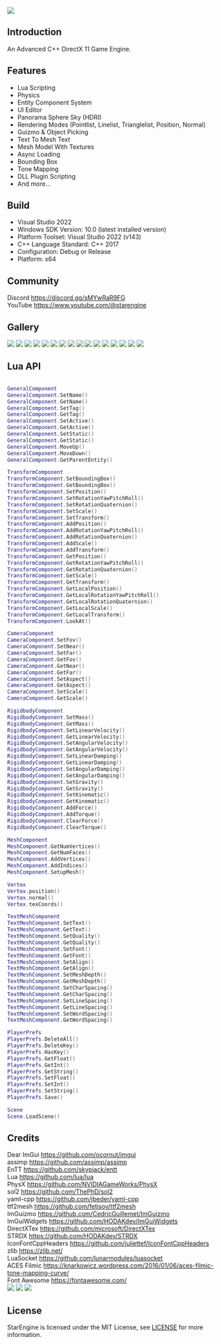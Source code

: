 ![](/images/banner_logo.png)
## Introduction
An Advanced C++ DirectX 11 Game Engine.
## Features
- Lua Scripting
- Physics
- Entity Component System
- UI Editor
- Panorama Sphere Sky (HDRI)
- Rendering Modes (Pointlist, Linelist, Trianglelist, Position, Normal)
- Guizmo & Object Picking
- Text To Mesh Text
- Mesh Model With Textures
- Async Loading
- Bounding Box
- Tone Mapping
- DLL Plugin Scripting
- And more...
## Build
- Visual Studio 2022
- Windows SDK Version: 10.0 (latest installed version)
- Platform Toolset: Visual Studio 2022 (v143)
- C++ Language Standard: C++ 2017
- Configuration: Debug or Release
- Platform: x64
## Community
Discord https://discord.gg/sMYwRaR9FG \
YouTube https://www.youtube.com/@starengine
## Gallery
![](/images/engine_1.png)
![](/images/engine_4.png)
![](/images/image_9_fix.png)
![](/images/engine_8.png)
![](/images/engine_2.png)
![](/images/engine_3.png)
![](/images/engine_5.png)
![](/images/engine_6.png)
![](/images/engine_7.png)
![](/images/1_scan.png)
![](/images/2_scan.png)
![](/images/3_scan.png)
![](/images/4_scan.png)
![](/images/5_scan.png)
![](/images/6_scan.png)
![](https://github.com/user-attachments/assets/1aae93da-721d-4045-9156-c581c54880bb)
## Lua API
```lua

GeneralComponent
GeneralComponent.SetName()
GeneralComponent.GetName()
GeneralComponent.SetTag()
GeneralComponent.GetTag()
GeneralComponent.SetActive()
GeneralComponent.GetActive()
GeneralComponent.SetStatic()
GeneralComponent.GetStatic()
GeneralComponent.MoveUp()
GeneralComponent.MoveDown()
GeneralComponent.GetParentEntity()

TransformComponent
TransformComponent.SetBoundingBox()
TransformComponent.GetBoundingBox()
TransformComponent.SetPosition()
TransformComponent.SetRotationYawPitchRoll()
TransformComponent.SetRotationQuaternion()
TransformComponent.SetScale()
TransformComponent.SetTransform()
TransformComponent.AddPosition()
TransformComponent.AddRotationYawPitchRoll()
TransformComponent.AddRotationQuaternion()
TransformComponent.AddScale()
TransformComponent.AddTransform()
TransformComponent.GetPosition()
TransformComponent.GetRotationYawPitchRoll()
TransformComponent.GetRotationQuaternion()
TransformComponent.GetScale()
TransformComponent.GetTransform()
TransformComponent.GetLocalPosition()
TransformComponent.GetLocalRotationYawPitchRoll()
TransformComponent.GetLocalRotationQuaternion()
TransformComponent.GetLocalScale()
TransformComponent.GetLocalTransform()
TransformComponent.LookAt()

CameraComponent
CameraComponent.SetFov()
CameraComponent.SetNear()
CameraComponent.SetFar()
CameraComponent.GetFov()
CameraComponent.GetNear()
CameraComponent.GetFar()
CameraComponent.SetAspect()
CameraComponent.GetAspect()
CameraComponent.SetScale()
CameraComponent.GetScale()

RigidbodyComponent
RigidbodyComponent.SetMass()
RigidbodyComponent.GetMass()
RigidbodyComponent.SetLinearVelocity()
RigidbodyComponent.GetLinearVelocity()
RigidbodyComponent.SetAngularVelocity()
RigidbodyComponent.GetAngularVelocity()
RigidbodyComponent.SetLinearDamping()
RigidbodyComponent.GetLinearDamping()
RigidbodyComponent.SetAngularDamping()
RigidbodyComponent.GetAngularDamping()
RigidbodyComponent.SetGravity()
RigidbodyComponent.GetGravity()
RigidbodyComponent.SetKinematic()
RigidbodyComponent.GetKinematic()
RigidbodyComponent.AddForce()
RigidbodyComponent.AddTorque()
RigidbodyComponent.ClearForce()
RigidbodyComponent.ClearTorque()

MeshComponent
MeshComponent.GetNumVertices()
MeshComponent.GetNumFaces()
MeshComponent.AddVertices()
MeshComponent.AddIndices()
MeshComponent.SetupMesh()

Vertex
Vertex.position()
Vertex.normal()
Vertex.texCoords()

TextMeshComponent
TextMeshComponent.SetText()
TextMeshComponent.GetText()
TextMeshComponent.SetQuality()
TextMeshComponent.GetQuality()
TextMeshComponent.SetFont()
TextMeshComponent.GetFont()
TextMeshComponent.SetAlign()
TextMeshComponent.GetAlign()
TextMeshComponent.SetMeshDepth()
TextMeshComponent.GetMeshDepth()
TextMeshComponent.SetCharSpacing()
TextMeshComponent.GetCharSpacing()
TextMeshComponent.SetLineSpacing()
TextMeshComponent.GetLineSpacing()
TextMeshComponent.SetWordSpacing()
TextMeshComponent.GetWordSpacing()

PlayerPrefs
PlayerPrefs.DeleteAll()
PlayerPrefs.DeleteKey()
PlayerPrefs.HasKey()
PlayerPrefs.GetFloat()
PlayerPrefs.GetInt()
PlayerPrefs.GetString()
PlayerPrefs.SetFloat()
PlayerPrefs.SetInt()
PlayerPrefs.SetString()
PlayerPrefs.Save()

Scene
Scene.LoadScene()
```
## Credits
Dear ImGui https://github.com/ocornut/imgui \
assimp https://github.com/assimp/assimp \
EnTT https://github.com/skypjack/entt \
Lua https://github.com/lua/lua \
PhysX https://github.com/NVIDIAGameWorks/PhysX \
sol2 https://github.com/ThePhD/sol2 \
yaml-cpp https://github.com/jbeder/yaml-cpp \
ttf2mesh https://github.com/fetisov/ttf2mesh \
ImGuizmo https://github.com/CedricGuillemet/ImGuizmo \
ImGuiWidgets https://github.com/HODAKdev/ImGuiWidgets \
DirectXTex https://github.com/microsoft/DirectXTex \
STRDX https://github.com/HODAKdev/STRDX \
IconFontCppHeaders https://github.com/juliettef/IconFontCppHeaders \
zlib https://zlib.net/ \
LuaSocket https://github.com/lunarmodules/luasocket \
ACES Filmic https://knarkowicz.wordpress.com/2016/01/06/aces-filmic-tone-mapping-curve/ \
Font Awesome https://fontawesome.com/ \
![](/images/entt.png)
![](/images/physx.png)
![](/images/lua.png)
## License
StarEngine is licensed under the MIT License, see [LICENSE](/LICENSE) for more information.
